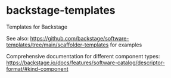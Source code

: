 # backstage-templates
Templates for Backstage

See also: https://github.com/backstage/software-templates/tree/main/scaffolder-templates for examples

Comprehensive documentation for different component types:
https://backstage.io/docs/features/software-catalog/descriptor-format/#kind-component

